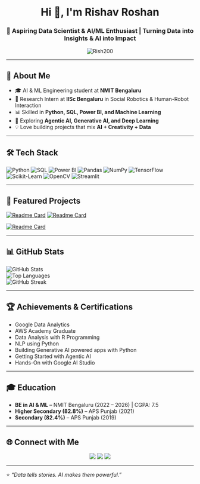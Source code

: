 <!-- Header -->
<h1 align="center">Hi 👋, I'm Rishav Roshan</h1>
<h3 align="center">🚀 Aspiring Data Scientist & AI/ML Enthusiast | Turning Data into Insights & AI into Impact</h3>

<p align="center">
  <img src="https://komarev.com/ghpvc/?username=Rish200&label=Profile%20Views&color=0e75b6&style=flat" alt="Rish200" />
</p>

---

## 🎯 About Me
- 🎓 AI & ML Engineering student at **NMIT Bengaluru**  
- 🤖 Research Intern at **IISc Bengaluru** in Social Robotics & Human-Robot Interaction  
- 📊 Skilled in **Python, SQL, Power BI, and Machine Learning**  
- 🌱 Exploring **Agentic AI, Generative AI, and Deep Learning**  
- 💡 Love building projects that mix **AI + Creativity + Data**  

---

## 🛠️ Tech Stack
<p align="center">
  
![Python](https://img.shields.io/badge/Python-3776AB?style=for-the-badge&logo=python&logoColor=white)
![SQL](https://img.shields.io/badge/SQL-336791?style=for-the-badge&logo=postgresql&logoColor=white)
![Power BI](https://img.shields.io/badge/Power%20BI-F2C811?style=for-the-badge&logo=powerbi&logoColor=black)
![Pandas](https://img.shields.io/badge/Pandas-150458?style=for-the-badge&logo=pandas&logoColor=white)
![NumPy](https://img.shields.io/badge/Numpy-013243?style=for-the-badge&logo=numpy&logoColor=white)
![TensorFlow](https://img.shields.io/badge/TensorFlow-FF6F00?style=for-the-badge&logo=tensorflow&logoColor=white)
![Scikit-Learn](https://img.shields.io/badge/Scikit--Learn-F7931E?style=for-the-badge&logo=scikitlearn&logoColor=white)
![OpenCV](https://img.shields.io/badge/OpenCV-5C3EE8?style=for-the-badge&logo=opencv&logoColor=white)
![Streamlit](https://img.shields.io/badge/Streamlit-FF4B4B?style=for-the-badge&logo=streamlit&logoColor=white)

</p>

---

## 📌 Featured Projects

[![Readme Card](https://github-readme-stats.vercel.app/api/pin/?username=Rish200&repo=Data-Analysis&theme=tokyonight)](https://github.com/Rish200/Data-Analysis)
[![Readme Card](https://github-readme-stats.vercel.app/api/pin/?username=Rish200&repo=MyMLCVPortfolio&theme=tokyonight)](https://github.com/Rish200/MyMLCVPortfolio)

[![Readme Card](https://github-readme-stats.vercel.app/api/pin/?username=Rish200&repo=Emotion_Based_Poetry_generator&theme=tokyonight)](https://github.com/Rish200/Emotion_Based_Poetry_generator)

---

## 📊 GitHub Stats
<p align="center">
  
![GitHub Stats](https://github-readme-stats.vercel.app/api?username=Rish200&show_icons=true&theme=tokyonight)  
![Top Languages](https://github-readme-stats.vercel.app/api/top-langs/?username=Rish200&layout=compact&theme=tokyonight)  
![GitHub Streak](https://github-readme-streak-stats.herokuapp.com/?user=Rish200&theme=tokyonight)  

</p>

---

## 🏆 Achievements & Certifications
- Google Data Analytics  
- AWS Academy Graduate  
- Data Analysis with R Programming  
- NLP using Python  
- Building Generative AI powered apps with Python  
- Getting Started with Agentic AI  
- Hands-On with Google AI Studio  

---

## 🎓 Education
- **BE in AI & ML** – NMIT Bengaluru (2022 – 2026) | CGPA: 7.5  
- **Higher Secondary (82.8%)** – APS Punjab (2021)  
- **Secondary (82.4%)** – APS Punjab (2019)  

---

## 🌐 Connect with Me
<p align="center">
  <a href="mailto:roshanrishav80@gmail.com"><img src="https://img.shields.io/badge/Gmail-D14836?style=for-the-badge&logo=gmail&logoColor=white"></a>
  <a href="https://www.linkedin.com/in/rishav-roshan-188683217"><img src="https://img.shields.io/badge/LinkedIn-0A66C2?style=for-the-badge&logo=linkedin&logoColor=white"></a>
  <a href="https://github.com/Rish200"><img src="https://img.shields.io/badge/GitHub-100000?style=for-the-badge&logo=github&logoColor=white"></a>
</p>

---

⭐️ *“Data tells stories. AI makes them powerful.”*  
